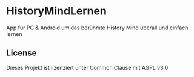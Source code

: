 # HistoryMindLernen
App für PC &amp; Android um das berühmte History Mind überall und einfach lernen

## License
Dieses Projekt ist lizenziert unter Common Clause mit AGPL v3.0
